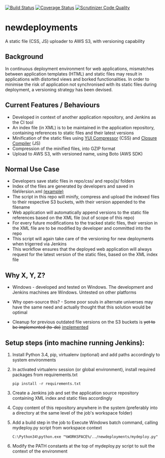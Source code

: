 [![Build Status](https://travis-ci.org/azam-a/newdeployments.svg?branch=master)](https://travis-ci.org/azam-a/newdeployments) [![Coverage Status](https://coveralls.io/repos/azam-a/newdeployments/badge.svg?branch=master)](https://coveralls.io/r/azam-a/newdeployments?branch=master) [![Scrutinizer Code Quality](https://scrutinizer-ci.com/g/azam-a/newdeployments/badges/quality-score.png?b=master)](https://scrutinizer-ci.com/g/azam-a/newdeployments/?branch=master)

# newdeployments

A static file (CSS, JS) uploader to AWS S3, with versioning capability

## Background

In continuous deployment environment for web applications, mismatches between application templates (HTML) and static files may result in applications with distorted views and borked functionalities. In order to minimise the risk of application not synchronised with its static files during deployment, a versioning strategy has been devised.

## Current Features / Behaviours

- Developed in context of another application repository, and Jenkins as the CI tool
- An index file (in XML) is to be maintained in the application repository, containing references to static files and their latest versions
- Minification of the static files using [YUI Compressor](http://yui.github.io/yuicompressor/) (CSS) and [Closure Compiler](https://developers.google.com/closure/compiler/) (JS)
- Compression of the minified files, into GZIP format
- Upload to AWS S3, with versioned name, using Boto (AWS SDK)

## Normal Use Case

- Developers save static files in repo/css/ and repo/js/ folders
- Index of the files are generated by developers and saved in fileVersion.xml [(example)](https://github.com/azam-a/newdeployments/blob/master/fixtures/end_to_end/config/fileVersion2.xml)
- The script in this repo will minify, compress and upload the indexed files to their respective S3 buckets, with their version appended to the filename
- Web application will automatically append versions to the static file references based on the XML file (out of scope of this repo)
- For every future modifications to the tracked static files, their version in the XML file are to be modified by developer and committed into the repo
- This script will again take care of the versioning for new deployments when trigerred via Jenkins
- This workflow ensures that the deployed web application will always request for the latest version of the static files, based on the XML index file

## Why X, Y, Z?

- Windows - developed and tested on Windows. The development and Jenkins machines are Windows. Untested on other platforms
- Why open-source this? - Some poor souls in alternate universes may have the same need and actually thought that this solution would be optimal

- Cleanup for previous outdated file versions on the S3 buckets is <del>yet to be implemented (to-do)</del> [implemented](https://github.com/azam-a/newdeployments/blob/master/mycleanup.py)

## Setup steps (into machine running Jenkins):

1. Install Python 3.4, pip, virtualenv (optional) and add paths accordingly to system environments

2. In activated virtualenv session (or global environment), install required packages from requirements.txt

    ```
    pip install -r requirements.txt
    ```

3. Create a Jenkins job and set the application source repository containing XML index and static files accordingly

4. Copy content of this repository anywhere in the system (preferably into a directory at the same level of the job's workspace folder)

5. Add a build step in the job to Execute Windows batch command, calling mydeploy.py script from workspace context

    ```
    C:\Python34\python.exe "%WORKSPACE%/../newdeployments/mydeploy.py"
    ```

6. Modify the PATH constants at the top of mydeploy.py script to suit the context of the environment
